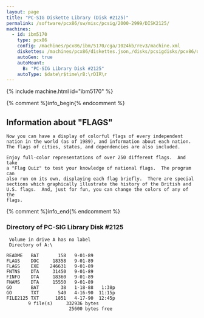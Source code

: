 ```yaml
---
layout: page
title: "PC-SIG Diskette Library (Disk #2125)"
permalink: /software/pcx86/sw/misc/pcsig/2000-2999/DISK2125/
machines:
  - id: ibm5170
    type: pcx86
    config: /machines/pcx86/ibm/5170/cga/1024kb/rev3/machine.xml
    diskettes: /machines/pcx86/diskettes.json,/disks/pcsigdisks/pcx86/diskettes.json
    autoGen: true
    autoMount:
      B: "PC-SIG Library Disk #2125"
    autoType: $date\r$time\rB:\rDIR\r
---
```


{% include machine.html id="ibm5170" %}

{% comment %}info_begin{% endcomment %}

## Information about "FLAGS"

    Now you can have a display of colorful flags of every independent
    nation in the world (as of 1989), and information about each nation.
    The flags of cities, states, and dependencies are also included.
    
    Enjoy full-color representations of over 250 different flags.  And take
    a "Flag Quiz" to test your knowledge of national flags.  The program can
    also run on its own, displaying each flag briefly.  There are special
    sections which graphically illustrate the history of the British and
    U.S. flags.  And, just for fun, you can change the colors of any of the
    flags.
{% comment %}info_end{% endcomment %}


### Directory of PC-SIG Library Disk #2125

     Volume in drive A has no label
     Directory of A:\

    README   BAT       158   9-01-89
    FLAGS    DOC     18358   9-01-89
    FLAGS    EXE    246631   9-01-89
    FNTNS    DTA     31450   9-01-89
    FINFO    DTA     18360   9-01-89
    FNAMS    DTA     15550   9-01-89
    GO       BAT        38   1-18-88   1:38p
    GO       TXT       540   4-16-90  11:15p
    FILE2125 TXT      1851   4-17-90  12:45p
            9 file(s)     332936 bytes
                           25600 bytes free
